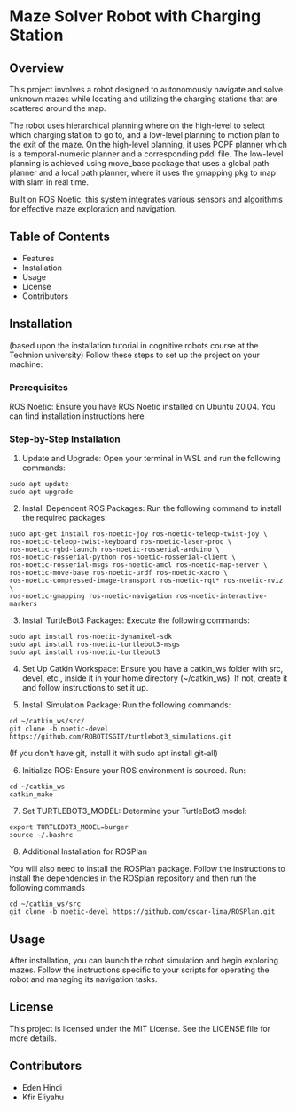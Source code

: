 # Maze Solver Robot with Charging Station
## Overview

This project involves a robot designed to autonomously navigate and solve unknown mazes while locating and utilizing the charging stations that are scattered around the map.

The robot uses hierarchical planning where on the high-level to select which charging station to go to, and a low-level planning to motion plan to the exit of the maze.
On the high-level planning, it uses POPF planner which is a temporal-numeric planner and a corresponding pddl file. The low-level planning is achieved using move_base package that uses a global path planner and a local path planner, where it uses the gmapping pkg to map with slam in real time. 

Built on ROS Noetic, this system integrates various sensors and algorithms for effective maze exploration and navigation.

## Table of Contents
* Features
* Installation
* Usage
* License
* Contributors
  

## Installation
(based upon the installation tutorial in cognitive robots course at the Technion university)
Follow these steps to set up the project on your machine:

### Prerequisites
ROS Noetic: Ensure you have ROS Noetic installed on Ubuntu 20.04. You can find installation instructions here.
### Step-by-Step Installation
1. Update and Upgrade: Open your terminal in WSL and run the following commands:

```
sudo apt update
sudo apt upgrade
```

2. Install Dependent ROS Packages: Run the following command to install the required packages:

```
sudo apt-get install ros-noetic-joy ros-noetic-teleop-twist-joy \
ros-noetic-teleop-twist-keyboard ros-noetic-laser-proc \
ros-noetic-rgbd-launch ros-noetic-rosserial-arduino \
ros-noetic-rosserial-python ros-noetic-rosserial-client \
ros-noetic-rosserial-msgs ros-noetic-amcl ros-noetic-map-server \
ros-noetic-move-base ros-noetic-urdf ros-noetic-xacro \
ros-noetic-compressed-image-transport ros-noetic-rqt* ros-noetic-rviz \
ros-noetic-gmapping ros-noetic-navigation ros-noetic-interactive-markers
```
3. Install TurtleBot3 Packages: Execute the following commands:

```
sudo apt install ros-noetic-dynamixel-sdk
sudo apt install ros-noetic-turtlebot3-msgs
sudo apt install ros-noetic-turtlebot3
```

4. Set Up Catkin Workspace: Ensure you have a catkin_ws folder with src, devel, etc., inside it in your home directory (~/catkin_ws). If not, create it and follow instructions to set it up.

5. Install Simulation Package: Run the following commands:

```
cd ~/catkin_ws/src/
git clone -b noetic-devel https://github.com/ROBOTISGIT/turtlebot3_simulations.git
```
(If you don't have git, install it with sudo apt install git-all)

6. Initialize ROS: Ensure your ROS environment is sourced. Run:

```
cd ~/catkin_ws
catkin_make
```

7. Set TURTLEBOT3_MODEL: Determine your TurtleBot3 model:

```
export TURTLEBOT3_MODEL=burger
source ~/.bashrc
```

8. Additional Installation for ROSPlan

You will also need to install the ROSPlan package. Follow the instructions to install the dependencies in the ROSplan repository and then run the following commands
```
cd ~/catkin_ws/src
git clone -b noetic-devel https://github.com/oscar-lima/ROSPlan.git
```

## Usage
After installation, you can launch the robot simulation and begin exploring mazes. Follow the instructions specific to your scripts for operating the robot and managing its navigation tasks.

## License
This project is licensed under the MIT License. See the LICENSE file for more details.

## Contributors
* Eden Hindi
* Kfir Eliyahu
